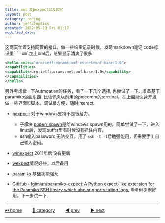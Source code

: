 ```yaml
---
title: xml 及pexpect以及其它
layout: post
category: coding
author: jeffatoptics
created: 2022-05-13 Fri 01:17
modified_date:
---
```


这两天忙着支持网管的接口。做一些结果记录时候，发现markdown笔记 code标识里<kbd>```xml</kbd>加上xml后，结果显示清爽了很多. 

```xml
<hello xmlns="urn:ietf:params:xml:ns:netconf:base:1.0">
<capabilities>
<capability>urn:ietf:params:netconf:base:1.0</capability>
</capabilities>
</hello>
```
另外考虑做一下Autmoation的任务，看了一下几个选择, 也尝试了一下，准备基于paramiko做些东西.
比较怀念以前用的procomm的terminal，在上面能快速开发做一些界面和脚本。调试很方便，随时interact.

- [pexpect](https://pexpect.readthedocs.io/en/stable/): 对于windows支持不是很给力。
    - 子模块 [popen_spawn](https://pexpect.readthedocs.io/en/stable/api/popen_spawn.html)是给windows spawn用的。简单尝试了一下，进入linux后，发现buffer里有时候没有抓住内容。
    - ssh输入password 无法交互，用了 `ssh -t -t`后勉强能用，但需要手工自己输入密码。
- [winexpect](https://github.com/geertj/winpexpect) 2011年后 没有更新
- [wexpect](https://github.com/raczben/wexpect)情况好些，以后备用

- [paramiko](https://github.com/paramiko/paramiko) 基础功能强大

- [GitHub - fgimian/paramiko-expect: A Python expect-like extension for the Paramiko SSH library which also supports tailing logs.](https://github.com/fgimian/paramiko-expect) 看着似乎很好用，下一步试一下.

---

[⏮ home](../index.md) &nbsp; &nbsp; &nbsp; &nbsp; [🔀 category](../category.md) &nbsp; &nbsp; &nbsp; &nbsp; [◀️ prev](./2022-05-08-summer-coming.md) &nbsp; &nbsp; &nbsp; &nbsp; [▶️ next]()

---
